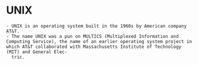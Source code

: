 # UNIX
	- UNIX is an operating system built in the 1960s by American company AT&T.
	- The name UNIX was a pun on MULTICS (Multiplexed Information and Computing Service), the name of an earlier operating system project in which AT&T collaborated with Massachusetts Institute of Technology (MIT) and General Elec-
	  tric.
